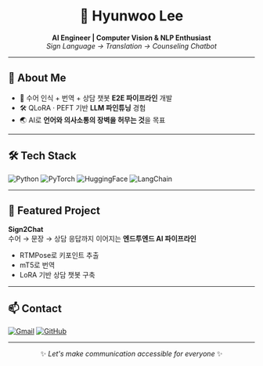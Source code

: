 <h1 align="center">🙌 Hyunwoo Lee</h1>
<p align="center">
  <b>AI Engineer | Computer Vision & NLP Enthusiast</b><br>
  <i>Sign Language → Translation → Counseling Chatbot</i>
</p>

---

## 🚀 About Me
- 🤖 수어 인식 + 번역 + 상담 챗봇 **E2E 파이프라인** 개발
- 🛠 QLoRA · PEFT 기반 **LLM 파인튜닝** 경험
- 🌏 AI로 **언어와 의사소통의 장벽을 허무는 것**을 목표

---

## 🛠 Tech Stack
![Python](https://img.shields.io/badge/Python-3776AB?style=flat-square&logo=python&logoColor=white)
![PyTorch](https://img.shields.io/badge/PyTorch-EE4C2C?style=flat-square&logo=pytorch&logoColor=white)
![HuggingFace](https://img.shields.io/badge/HuggingFace-FFD54F?style=flat-square&logo=huggingface&logoColor=black)
![LangChain](https://img.shields.io/badge/LangChain-0E1117?style=flat-square&logo=chainlink&logoColor=white)

---

## 📌 Featured Project
**Sign2Chat**  
수어 → 문장 → 상담 응답까지 이어지는 **엔드투엔드 AI 파이프라인**
- RTMPose로 키포인트 추출
- mT5로 번역
- LoRA 기반 상담 챗봇 구축

---

## 📫 Contact
[![Gmail](https://img.shields.io/badge/-Gmail-EA4335?style=flat-square&logo=gmail&logoColor=white)](mailto:hyunwoo6867@gmail.com)
[![GitHub](https://img.shields.io/badge/-GitHub-181717?style=flat-square&logo=github&logoColor=white)](https://github.com/hyunNus)

---
<p align="center">✨ <i>Let's make communication accessible for everyone</i> ✨</p>


